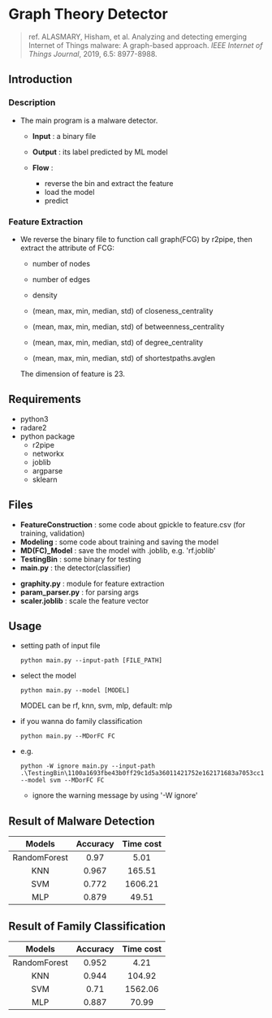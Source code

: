 # Graph Theory Detector

> ref. ALASMARY, Hisham, et al. Analyzing and detecting emerging Internet of Things malware: A graph-based approach. *IEEE Internet of Things Journal*, 2019, 6.5: 8977-8988.

## Introduction

### Description

* The main program is a malware detector.

  * **Input** : a binary file

  * **Output** : its label predicted by ML model
  * **Flow** : 
    * reverse the bin and extract the feature
    * load the model
    * predict


### Feature Extraction

* We reverse the binary file to function call graph(FCG) by r2pipe, then extract the attribute of FCG:

  * number of nodes

  * number of edges

  * density

  * (mean, max, min, median, std) of closeness_centrality


  * (mean, max, min, median, std) of betweenness_centrality


  * (mean, max, min, median, std) of degree_centrality


  * (mean, max, min, median, std) of shortestpaths.avglen 

  The dimension of feature is 23.


## Requirements

* python3
* radare2
* python package
  * r2pipe
  * networkx
  * joblib
  * argparse
  * sklearn

## Files

* **FeatureConstruction** : some code about gpickle to feature.csv (for training, validation)
* **Modeling** : some code about training and saving the model
* **MD(FC)_Model** : save the model with .joblib, e.g. 'rf.joblib'
* **TestingBin** : some binary for testing
* **main.py** : the detector(classifier)

- **graphity.py** : module for feature extraction
- **param_parser.py** : for parsing args
- **scaler.joblib** : scale the feature vector

## Usage

* setting path of input file

  ```
  python main.py --input-path [FILE_PATH]
  ```

* select the model

  ```
  python main.py --model [MODEL]
  ```

  MODEL can be rf, knn, svm, mlp, default: mlp

* if you wanna do family classification

  ```
  python main.py --MDorFC FC
  ```

* e.g.

  ```
  python -W ignore main.py --input-path .\TestingBin\1100a1693fbe43b0ff29c1d5a36011421752e162171683a7053cc1a342cdb11a --model svm --MDorFC FC
  ```

  * ignore the warning message by using '-W ignore'



## Result of Malware Detection

|    Models    | Accuracy | Time cost |
| :----------: | :------: | :-------: |
| RandomForest |   0.97   |   5.01    |
|     KNN      |  0.967   |  165.51   |
|     SVM      |  0.772   |  1606.21  |
|     MLP      |  0.879   |   49.51   |

## Result of Family Classification

|    Models    | Accuracy | Time cost |
| :----------: | :------: | :-------: |
| RandomForest |  0.952   |   4.21    |
|     KNN      |  0.944   |  104.92   |
|     SVM      |   0.71   |  1562.06  |
|     MLP      |  0.887   |   70.99   |

